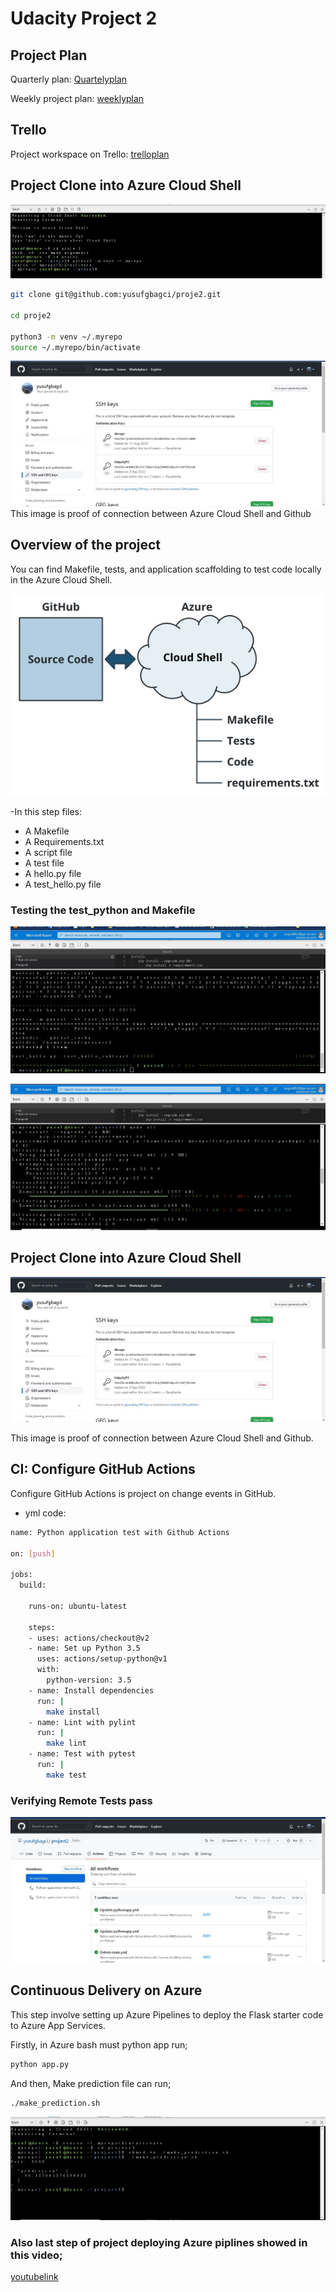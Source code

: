 # Udacity Project 2

## Project Plan

Quarterly plan: <a href="https://docs.google.com/spreadsheets/d/1RamKHGMi_xrJnVlogC0iIhGUnDuygZJPrGm8gGxJI4Y/edit#gid=2120097640/" target="_blank">Quartelyplan</a> 


Weekly project plan: <a href="https://docs.google.com/spreadsheets/d/1RamKHGMi_xrJnVlogC0iIhGUnDuygZJPrGm8gGxJI4Y/edit#gid=1348135932/" target="_blank">weeklyplan</a> 


## Trello
Project workspace on Trello: <a href="https://trello.com/invite/b/i1jzP7lV/c72afa8d002a985b49e5d9bf83ef292e/mlops/" target="_blank">trelloplan</a> 




## Project Clone into Azure Cloud Shell


![Source Code - Cloud](https://github.com/yusufgbagci/proje2/blob/main/github_intg.jpg?raw=true)


```sh
git clone git@github.com:yusufgbagci/proje2.git

cd proje2

python3 -m venv ~/.myrepo
source ~/.myrepo/bin/activate
```





![Source Code - Cloud](https://github.com/yusufgbagci/proje2/blob/main/ss1.jpg?raw=true)
This image is proof of connection between Azure Cloud Shell and Github




## Overview of the project

You can find Makefile, tests, and application scaffolding to test code locally in the Azure Cloud Shell.

![Source Code - Cloud](https://github.com/yusufgbagci/proje2/blob/main/azure-cloud-shell.png?raw=true)


-In this step files:
- A Makefile
- A Requirements.txt
- A script file
- A test file
- A hello.py file
- A test_hello.py file

### Testing the test_python and Makefile

![Source Code - Cloud](https://github.com/yusufgbagci/proje2/blob/main/ss2.jpg?raw=true)


![Source Code - Cloud](https://github.com/yusufgbagci/proje2/blob/main/ss3.jpg?raw=true)



## Project Clone into Azure Cloud Shell

![Source Code - Cloud](https://github.com/yusufgbagci/proje2/blob/main/ss1.jpg?raw=true)

This image is proof of connection between Azure Cloud Shell and Github.


##  CI: Configure GitHub Actions

Configure GitHub Actions is project on change events in GitHub.

- yml code:
```sh
name: Python application test with Github Actions

on: [push]

jobs:
  build:

    runs-on: ubuntu-latest

    steps:
    - uses: actions/checkout@v2
    - name: Set up Python 3.5
      uses: actions/setup-python@v1
      with:
        python-version: 3.5
    - name: Install dependencies
      run: |
        make install
    - name: Lint with pylint
      run: |
        make lint
    - name: Test with pytest
      run: |
        make test
```

### Verifying Remote Tests pass 

![Source Code - Cloud](https://github.com/yusufgbagci/proje2/blob/main/ss4.jpg?raw=true)


## Continuous Delivery on Azure

This step involve setting up Azure Pipelines to deploy the Flask starter code to Azure App Services.

Firstly, in Azure bash must python app run;

```sh
python app.py
```
And then, Make prediction file can run;


```sh
./make_prediction.sh
```
![Source Code - Cloud](https://github.com/yusufgbagci/proje2/blob/main/ss6.jpg?raw=true)


### Also last step of project deploying Azure piplines showed in this video;


<a href="https://youtu.be/uZpi8ToOBbk" target="_blank">youtubelink</a> 

